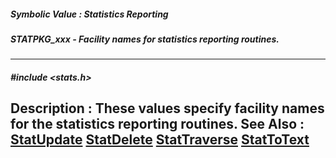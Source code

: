 ##### Symbolic Value : Statistics Reporting
##### STATPKG_xxx - Facility names for statistics reporting routines.
---
##### #include <stats.h>
**Description :**
These values specify facility names for the statistics reporting routines.
**See Also :**
[StatUpdate](D:/md_files/StatUpdate.md)
[StatDelete](D:/md_files/StatDelete.md)
[StatTraverse](D:/md_files/StatTraverse.md)
[StatToText](D:/md_files/StatToText.md)
---
